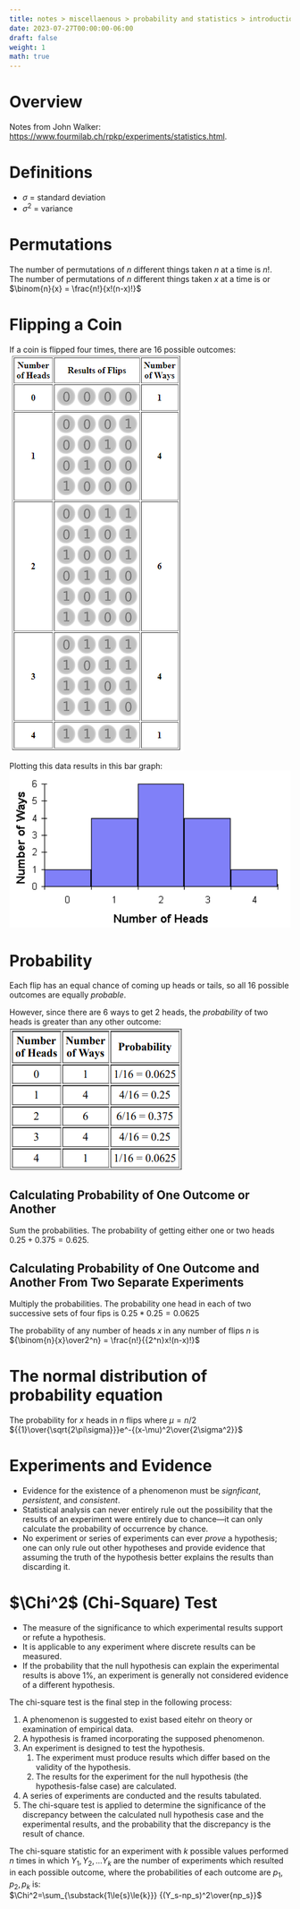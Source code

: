 ```yaml
---
title: notes > miscellaenous > probability and statistics > introduction
date: 2023-07-27T00:00:00-06:00
draft: false
weight: 1
math: true
---
```


# Overview
Notes from John Walker: https://www.fourmilab.ch/rpkp/experiments/statistics.html.

# Definitions
- $\sigma$ = standard deviation
- $\sigma^2$ = variance

# Permutations
The number of permutations of $n$ different things taken $n$ at a time is $n!$.  
The number of permutations of $n$ different things taken $x$ at a time is or $\binom{n}{x} = \frac{n!}{x!(n-x)!}$

# Flipping a Coin
If a coin is flipped four times, there are 16 possible outcomes:  
![An image showing the 16 possible outcomes of flipping a coin four times](image.png)

Plotting this data results in this bar graph:  
![A bar graph of four flips of a coin](image-1.png)

# Probability
Each flip has an equal chance of coming up heads or tails, so all 16 possible outcomes are equally *probable*.

However, since there are 6 ways to get 2 heads, the *probability* of two heads is greater than any other outcome:  
![A table showingthe probability of getting a given number of heads on four flips of a coin](image-2.png)

## Calculating Probability of One Outcome or Another
Sum the probabilities.  The probability of getting either one or two heads $0.25 + 0.375 = 0.625$.

## Calculating Probability of One Outcome and Another From Two Separate Experiments
Multiply the probabilities.  The probability one head in each of two successive sets of four fips is $0.25 * 0.25 = 0.0625$

The probability of any number of heads $x$ in any number of flips $n$ is ${\binom{n}{x}\over2^n} = \frac{n!}{{2^n}x!(n-x)!}$

# The normal distribution of probability equation
The probability for $x$ heads in $n$ flips where $\mu=n/2$  
${{1}\over{\sqrt{2\pi\sigma}}}e^-{(x-\mu)^2\over{2\sigma^2}}$

# Experiments and Evidence
- Evidence for the existence of a phenomenon must be *signficant*, *persistent*, and *consistent*.
- Statistical analysis can never entirely rule out the possibility that the results of an experiment were entirely due to chance—it can only calculate the probability of occurrence by chance.
- No experiment or series of experiments can ever *prove* a hypothesis; one can only rule out other hypotheses and provide evidence that assuming the truth of the hypothesis better explains the results than discarding it.

# $\Chi^2$ (Chi-Square) Test
- The measure of the significance to which experimental results support or refute a hypothesis.
- It is applicable to any experiment where discrete results can be measured.
- If the probability that the null hypothesis can explain the experimental results is above 1%, an experiment is generally not considered evidence of a different hypothesis.

The chi-square test is the final step in the following process:
1. A phenomenon is suggested to exist based eitehr on theory or examination of empirical data.
2. A hypothesis is framed incorporating the supposed phenomenon.
3. An experiment is designed to test the hypothesis.
   1. The experiment must produce results which differ based on the validity of the hypothesis.
   2. The results for the experiment for the null hypothesis (the hypothesis-false case) are calculated.
4. A series of experiments are conducted and the results tabulated.
5. The chi-square test is applied to determine the significance of the discrepancy between the calculated null hypothesis case and the experimental results, and the probability that the discrepancy is the result of chance.

The chi-square statistic for an experiment with $k$ possible values performed $n$ times in which $Y_1, Y_2, ... Y_k$ are the number of experiments which resulted in each possible outcome, where the probabilities of each outcome are $p_1, p_2, p_k$ is:  
$\Chi^2=\sum_{\substack{1\le{s}\le{k}}} {(Y_s-np_s)^2\over{np_s}}$
